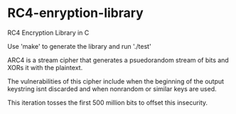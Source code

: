 # RC4-enryption-library
RC4 Encryption Library in C

Use 'make' to generate the library and run './test'

ARC4 is a stream cipher that generates a psuedorandom stream of bits and XORs it with the plaintext.

The vulnerabilities of this cipher include when the beginning of the output keystring isnt discarded and when nonrandom or similar keys are used.

This iteration tosses the first 500 million bits to offset this insecurity.